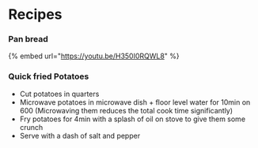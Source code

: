 # Recipes

### Pan bread

{% embed url="https://youtu.be/H350I0RQWL8" %}

### Quick fried Potatoes

* Cut potatoes in quarters
* Microwave potatoes in microwave dish + floor level water for 10min on 600 (Microwaving them reduces the total cook time significantly)
* Fry potatoes for 4min with a splash of oil on stove to give them some crunch
* Serve with a dash of salt and pepper
